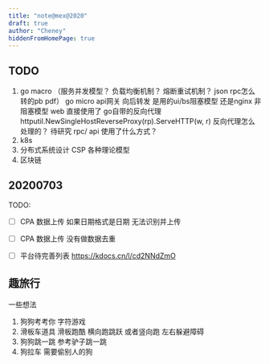 ```yaml
---
title: "note@mex@2020"
draft: true
author: "Cheney"
hiddenFromHomePage: true
---
```


## TODO
1. go macro   （服务并发模型？  负载均衡机制？ 熔断重试机制？  json rpc怎么转的pb   pdf）
   go micro  api网关 向后转发  是用的ui/bs阻塞模型  还是nginx 非阻塞模型 web 直接使用了  go自带的反向代理   httputil.NewSingleHostReverseProxy(rp).ServeHTTP(w, r) 反向代理怎么处理的？ 待研究 rpc/ api 使用了什么方式？
2. k8s
3. 分布式系统设计 CSP 各种理论模型 
4. 区块链


## 20200703
TODO:
- [ ] CPA 数据上传   如果日期格式是日期 无法识别并上传
- [ ] CPA 数据上传  没有做数据去重
- [ ] 平台待完善列表 https://kdocs.cn/l/cd2NNdZmO 


## 趣旅行
一些想法
1. 狗狗考考你    字符游戏
2. 滑板车道具   滑板跑酷    横向跑跳跃   或者竖向跑 左右躲避障碍
3. 狗狗跳一跳  参考驴子跳一跳
4. 狗拉车  需要偷别人的狗